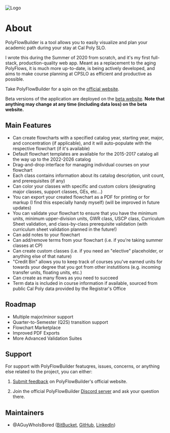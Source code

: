 ![Logo](https://polyflowbuilder.duncanapple.io/assets/logo.png)

# About

PolyFlowBuilder is a tool allows you to easily visualize and plan your academic path during your stay at Cal Poly SLO.

I wrote this during the Summer of 2020 from scratch, and it's my first full-stack, production-quality web app. Meant as a replacement to the aging PolyFlows, it is much more up-to-date, is being actively developed, and aims to make course planning at CPSLO as efficient and productive as possible.

Take PolyFlowBuilder for a spin on the [official website](https://polyflowbuilder.duncanapple.io).

Beta versions of the application are deployed on the [beta website](https://beta.polyflowbuilder.duncanapple.io). **Note that anything may change at any time (including data loss) on the beta website.**

## Main Features

- Can create flowcharts with a specified catalog year, starting year, major, and concentration (if applicable), and it will auto-populate with the respective flowchart (if it's available)
- Default flowchart templates are available for the 2015-2017 catalog all the way up to the 2022-2026 catalog
- Drag-and-drop interface for managing individual courses on your flowchart
- Each class contains information about its catalog description, unit count, and prerequisites (if any)
- Can color your classes with specific and custom colors (designating major classes, support classes, GEs, etc...)
- You can export your created flowchart as a PDF for printing or for markup (I find this especially handy myself) (will be improved in future updates)
- You can validate your flowchart to ensure that you have the minimum units, minimum upper-division units, GWR class, USCP class, Curriculum Sheet validation, and class-by-class prerequisite validation (with curriculum sheet validation planned in the future!)
- Can add notes to your flowchart
- Can add/remove terms from your flowchart (i.e. if you're taking summer classes at CP)
- Can create custom classes (i.e. if you need an "elective" placeholder, or anything else of that nature)
- "Credit Bin" allows you to keep track of courses you've earned units for towards your degree that you got from other instutitions (e.g. incoming transfer units, floating units, etc.)
- Can create as many flows as you need to succeed
- Term data is included in course information if available, sourced from public Cal Poly data provided by the Registrar's Office

## Roadmap

- Multiple major/minor support
- Quarter-to-Semester (Q2S) transition support
- Flowchart Marketplace
- Improved PDF Exports
- More Advanced Validation Suites

## Support

For support with PolyFlowBuilder featuqres, issues, concerns, or anything else related to the project, you can either:

1. [Submit feedback](https://polyflowbuilder.duncanapple.io/feedback) on PolyFlowBuilder's official website.

2. Join the official PolyFlowBuilder [Discord server](https://discord.gg/xCadnCRC9f) and ask your question there.

## Maintainers

- @AGuyWhoIsBored ([BitBucket](https://bitbucket.org/AGuyWhoIsBored), [GitHub](https://github.com/AGuyWhoIsBored), [LinkedIn](https://linkedin.com/in/dapplegarth))
